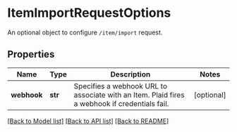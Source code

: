 # ItemImportRequestOptions

An optional object to configure `/item/import` request.
## Properties
Name | Type | Description | Notes
------------ | ------------- | ------------- | -------------
**webhook** | **str** | Specifies a webhook URL to associate with an Item. Plaid fires a webhook if credentials fail.  | [optional] 

[[Back to Model list]](../README.md#documentation-for-models) [[Back to API list]](../README.md#documentation-for-api-endpoints) [[Back to README]](../README.md)



